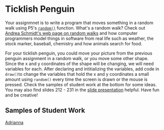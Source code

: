 Ticklish Penguin
================

Your assignmnet is to write a program that moves something in a random walk using P5's [`random()`](https://p5js.org/reference/#/p5/random) function. What's a random walk? Check out [Andrea Schmidt's web page on random walks](http://www.mit.edu/~kardar/teaching/projects/chemotaxis(AndreaSchmidt)/random.htm) and how computer programmers model things in software from real life such as weather, the stock marker, baseball, chemistry and how animals search for food.

For your ticklish penguin, you could move your picture from the previous penguin assignment in a random walk, or you move some other shape. Since the x and y coordinates of the shape will be changing, we will need variables for each. After declaring and intitializing the variables, add code in `draw()`to change the variables that hold the x and y coordinates a small amount using `random()` every time the screen is drawn or the mouse is pressed. Check the samples of student work at the bottom for some ideas. You may also find slides 212 - 231 in the [slide presentation](https://docs.google.com/presentation/d/1fm_Di0qR4HpRWTf8tJtcW3u5by3OrilfXIPZ517K1js/edit?usp=sharing) helpful. Have fun and be creative!



Samples of Student Work
-----------------------
[Adrianna](http://bartalottia16.github.io/TicklishPenguin)  
